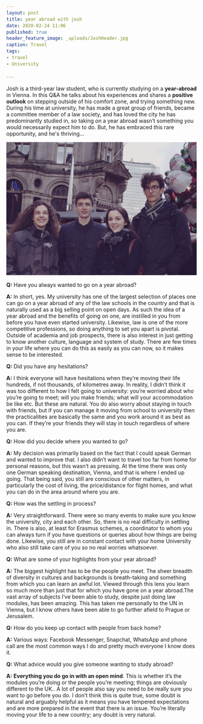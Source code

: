 ```yaml
---
layout: post
title: year abroad with josh
date: 2020-02-24 11:06
published: true
header_feature_image: _uploads/JoshHeader.jpg
caption: Travel
tags:
- travel
- University

---
```

Josh is a third-year law student, who is currently studying on a **year-abroad** in Vienna. In this Q&A he talks about his experiences and shares a **positive outlook** on stepping outside of his comfort zone, and trying something new. During his time at university, he has made a great group of friends, became a committee member of a law society, and has loved the city he has predominantly studied in, so taking on a year abroad wasn’t something you would necessarily expect him to do. But, he has embraced this rare opportunity, and he's thriving...

[![Joshua, an old friend and year-abroad maestro (second on the left)](/_uploads/JoshuasFace.jpg)](/_uploads/JoshuasFace.jpg)

**Q:** Have you always wanted to go on a year abroad?

**A:** In short, yes. My university has one of the largest selection of places one can go on a year abroad of any of the law schools in the country and that is naturally used as a big selling point on open days. As such the idea of a year abroad and the benefits of going on one, are instilled in you from before you have even started university.
Likewise, law is one of the more competitive professions, so doing anything to set you apart is pivotal. Outside of academia and job prospects, there is also interest in just getting to know another culture, language and system of study. There are few times in your life where you can do this as easily as you can now, so it makes sense to be interested.


**Q:** Did you have any hesitations?

**A:** I think everyone will have hesitations when they’re moving their life hundreds, if not thousands, of kilometres away. In reality, I didn’t think it was too different to how I felt going to university: you’re worried about who you’re going to meet; will you make friends; what will your accommodation be like etc. But these are natural. You do also worry about staying in touch with friends, but if you can manage it moving from school to university then the practicalities are basically the same and you work around it as best as you can. If they’re your friends they will stay in touch regardless of where you are.


**Q:** How did you decide where you wanted to go?

**A:** My decision was primarily based on the fact that I could speak German and wanted to improve that. I also didn’t want to travel too far from home for personal reasons, but this wasn’t as pressing. At the time there was only one German speaking destination, Vienna, and that is where I ended up going. That being said, you still are conscious of other matters, in particularly the cost of living, the price/distance for flight homes, and what you can do in the area around where you are.


**Q:** How was the settling in process?

**A:** Very straightforward. There were so many events to make sure you know the university, city and each other. So, there is no real difficulty in settling in. There is also, at least for Erasmus schemes, a coordinator to whom you can always turn if you have questions or queries about how things are being done. Likewise, you still are in constant contact with your home University who also still take care of you so no real worries whatsoever.


**Q:** What are some of your highlights from your year abroad?

**A:** The biggest highlight has to be the people you meet. The sheer breadth of diversity in cultures and backgrounds is breath-taking and something from which you can learn an awful lot. Viewed through this lens you learn so much more than just that for which you have gone on a year abroad.The vast array of subjects I’ve been able to study, despite just doing law modules, has been amazing. This has taken me personally to the UN in Vienna, but I know others have been able to go further afield to Prague or Jerusalem.


**Q:**  How do you keep up contact with people from back home?

**A:** Various ways: Facebook Messenger, Snapchat, WhatsApp and phone call are the most common ways I do and pretty much everyone I know does it.


**Q:** What advice would you give someone wanting to study abroad?

**A:** **Everything you do go in with an open mind**. This is whether it’s the modules you’re doing or the people you’re meeting; things are obviously different to the UK.. A lot of people also say you need to be really sure you want to go before you do. I don’t think this is quite true, some doubt is natural and arguably helpful as it means you have tempered expectations and are more prepared in the event that there is an issue. You’re literally moving your life to a new country; any doubt is very natural.
